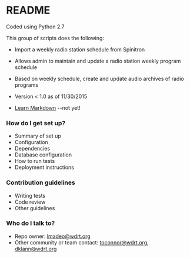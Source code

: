 # README #

Coded using Python 2.7

This group of scripts does the following:
* Import a weekly radio station schedule from Spinitron
* Allows admin to maintain and update a radio station weekly program schedule
* Based on weekly schedule, create and update audio archives of radio programs

* Version < 1.0 as of 11/30/2015
* [Learn Markdown](https://bitbucket.org/tutorials/markdowndemo) --not yet!

### How do I get set up? ###

* Summary of set up
* Configuration
* Dependencies
* Database configuration
* How to run tests
* Deployment instructions

### Contribution guidelines ###

* Writing tests
* Code review
* Other guidelines

### Who do I talk to? ###

* Repo owner: lmadeo@wdrt.org
* Other community or team contact: toconnor@wdrt.org, dklann@wdrt.org